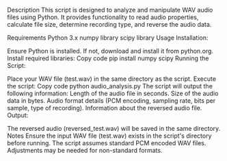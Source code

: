 Description
This script is designed to analyze and manipulate WAV audio files using Python. It provides functionality to read audio properties, calculate file size, determine recording type, and reverse the audio data.

Requirements
Python 3.x
numpy library
scipy library
Usage
Installation:

Ensure Python is installed. If not, download and install it from python.org.
Install required libraries:
Copy code
pip install numpy scipy
Running the Script:

Place your WAV file (test.wav) in the same directory as the script.
Execute the script:
Copy code
python audio_analysis.py
The script will output the following information:
Length of the audio file in seconds.
Size of the audio data in bytes.
Audio format details (PCM encoding, sampling rate, bits per sample, type of recording).
Information about the reversed audio file.
Output:

The reversed audio (reversed_test.wav) will be saved in the same directory.
Notes
Ensure the input WAV file (test.wav) exists in the script's directory before running.
The script assumes standard PCM encoded WAV files. Adjustments may be needed for non-standard formats.
